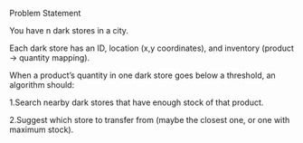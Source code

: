 Problem Statement

You have n dark stores in a city.

Each dark store has an ID, location (x,y coordinates), and inventory (product → quantity mapping).

When a product’s quantity in one dark store goes below a threshold, an algorithm should:

1.Search nearby dark stores that have enough stock of that product.

2.Suggest which store to transfer from (maybe the closest one, or one with maximum stock).
